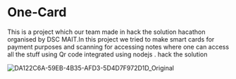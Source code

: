 # One-Card
This is a project which our team made in hack the solution hacathon organised by DSC MAIT.In this project we tried to make smart cards for payment purposes and scanning for accessing notes where one can access all the stuff using Qr code integrated using nodejs .
hack the solution

![DA122C6A-59EB-4B35-AFD3-5D4D7F972D1D_Original](https://user-images.githubusercontent.com/81574700/131491177-a00444cf-a8ae-456f-8771-88d69a0aeb8d.jpg)

